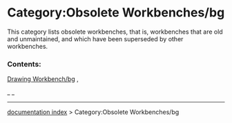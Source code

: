 # Category:Obsolete Workbenches/bg
This category lists obsolete workbenches, that is, workbenches that are old and unmaintained, and which have been superseded by other workbenches.

### Contents:

[Drawing Workbench/bg](Drawing_Workbench/bg.md) ,

_ _

---
[documentation index](../README.md) > Category:Obsolete Workbenches/bg
